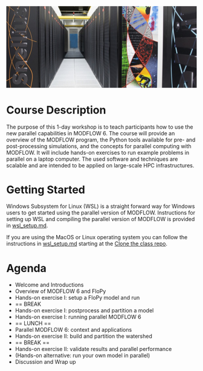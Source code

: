 <img src="./snellius.jpg">

# Course Description
The purpose of this 1-day workshop is to teach participants how to use the new parallel capabilities in MODFLOW 6. The course will provide an overview of the MODFLOW program, the Python tools available for pre- and post-processing simulations, and the concepts for parallel computing with MODFLOW. It will include hands-on exercises to run example problems in parallel on a laptop computer. The used software and techniques are scalable and are intended to be applied on large-scale HPC infrastructures.

# Getting Started
Windows Subsystem for Linux (WSL) is a straight forward way for Windows users to get started using the parallel version of MODFLOW. Instructions for setting up WSL and compiling the parallel version of MODFLOW is provided in [wsl_setup.md](./wsl_setup.md).

If you are using the MacOS or Linux operating system you can follow the instructions in [wsl_setup.md](./wsl_setup.md) starting at the [Clone the class repo](./wsl_setup.md#Clone-the-class-repo).

# Agenda
* Welcome and Introductions
* Overview of MODFLOW 6 and FloPy
* Hands-on exercise I: setup a FloPy model and run
* == BREAK
* Hands-on exercise I: postprocess and partition a model
* Hands-on exercise I: running parallel MODFLOW 6
* == LUNCH ==
* Parallel MODFLOW 6: context and applications
* Hands-on exercise II: build and partition the watershed
* == BREAK ==
* Hands-on exercise II: validate results and parallel performance
* (Hands-on alternative: run your own model in parallel)
* Discussion and Wrap up
